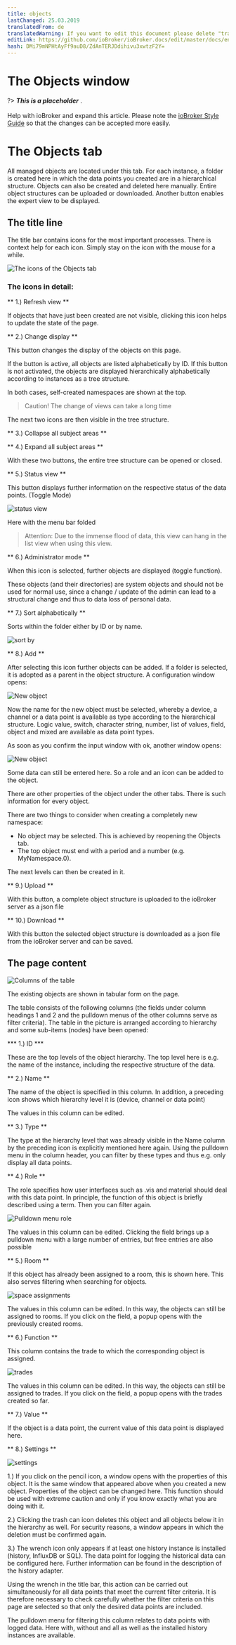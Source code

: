 ```yaml
---
title: objects
lastChanged: 25.03.2019
translatedFrom: de
translatedWarning: If you want to edit this document please delete "translatedFrom" field, elsewise this document will be translated automatically again
editLink: https://github.com/ioBroker/ioBroker.docs/edit/master/docs/en/admin/objects.md
hash: DMi79mNPHtAyFf9auD8/ZdAnTERJDdihivu3xwtzF2Y=
---
```

# The Objects window
?> ***This is a placeholder*** . <br><br> Help with ioBroker and expand this article. Please note the [ioBroker Style Guide](community/styleguidedoc) so that the changes can be accepted more easily.

# The Objects tab
All managed objects are located under this tab. For each instance, a folder is created here in which the data points you created are in a hierarchical structure. Objects can also be created and deleted here manually. Entire object structures can be uploaded or downloaded. Another button enables the expert view to be displayed.

## The title line
The title bar contains icons for the most important processes. There is context help for each icon.
Simply stay on the icon with the mouse for a while.

![The icons of the Objects tab](../../de/admin/media/ADMIN_Objekte_numbers.png)

### The icons in detail:
** 1.) Refresh view **

If objects that have just been created are not visible, clicking this icon helps to update the state of the page.

** 2.) Change display **

This button changes the display of the objects on this page.

If the button is active, all objects are listed alphabetically by ID. If this button is not activated, the objects are displayed hierarchically alphabetically according to instances as a tree structure.

In both cases, self-created namespaces are shown at the top.

> Caution! The change of views can take a long time

The next two icons are then visible in the tree structure.

** 3.) Collapse all subject areas **

** 4.) Expand all subject areas **

With these two buttons, the entire tree structure can be opened or closed.

** 5.) Status view **

This button displays further information on the respective status of the data points. (Toggle Mode)

![status view](../../de/admin/media/ADMIN_Objekte_status_tree.png)

Here with the menu bar folded

> Attention: Due to the immense flood of data, this view can hang in the list view when using this view.

** 6.) Administrator mode **

When this icon is selected, further objects are displayed (toggle function).

These objects (and their directories) are system objects and should not be used for normal use, since a change / update of the admin can lead to a structural change and thus to data loss of personal data.

** 7.) Sort alphabetically **

Sorts within the folder either by ID or by name.

![sort by](../../de/admin/media/ADMIN_Objekte_Sortieren.gif)

** 8.) Add **

After selecting this icon further objects can be added. If a folder is selected, it is adopted as a parent in the object structure. A configuration window opens:

![New object](../../de/admin/media/ADMIN_Objekte_new_01.png)

Now the name for the new object must be selected, whereby a device, a channel or a data point is available as type according to the hierarchical structure. Logic value, switch, character string, number, list of values, field, object and mixed are available as data point types.

As soon as you confirm the input window with ok, another window opens:

![New object](../../de/admin/media/ADMIN_Objekte_new_02.png)

Some data can still be entered here. So a role and an icon can be added to the object.

There are other properties of the object under the other tabs. There is such information for every object.

There are two things to consider when creating a completely new namespace:

* No object may be selected. This is achieved by reopening the Objects tab.
* The top object must end with a period and a number (e.g. MyNamespace.0).

The next levels can then be created in it.

** 9.) Upload **

With this button, a complete object structure is uploaded to the ioBroker server as a json file

** 10.) Download **

With this button the selected object structure is downloaded as a json file from the ioBroker server and can be saved.

## The page content
![Columns of the table](../../de/admin/media/ADMIN_Objekte_numbers02.png)

The existing objects are shown in tabular form on the page.

The table consists of the following columns (the fields under column headings 1 and 2 and the pulldown menus of the other columns serve as filter criteria). The table in the picture is arranged according to hierarchy and some sub-items (nodes) have been opened:

*** 1.) ID ***

These are the top levels of the object hierarchy. The top level here is e.g. the name of the instance, including the respective structure of the data.

** 2.) Name **

The name of the object is specified in this column. In addition, a preceding icon shows which hierarchy level it is (device, channel or data point)

The values in this column can be edited.

** 3.) Type **

The type at the hierarchy level that was already visible in the Name column by the preceding icon is explicitly mentioned here again. Using the pulldown menu in the column header, you can filter by these types and thus e.g. only display all data points.

** 4.) Role **

The role specifies how user interfaces such as .vis and material should deal with this data point.
In principle, the function of this object is briefly described using a term. Then you can filter again.

![Pulldown menu role](../../de/admin/media/ADMIN_Objekte_role.png)

The values in this column can be edited. Clicking the field brings up a pulldown menu with a large number of entries, but free entries are also possible

** 5.) Room **

If this object has already been assigned to a room, this is shown here. This also serves filtering when searching for objects.

![space assignments](../../de/admin/media/ADMIN_Objekte_rooms.png)

The values in this column can be edited. In this way, the objects can still be assigned to rooms. If you click on the field, a popup opens with the previously created rooms.

** 6.) Function **

This column contains the trade to which the corresponding object is assigned.

![trades](../../de/admin/media/ADMIN_Objekte_functions.png)

The values in this column can be edited. In this way, the objects can still be assigned to trades. If you click on the field, a popup opens with the trades created so far.

** 7.) Value **

If the object is a data point, the current value of this data point is displayed here.

** 8.) Settings **

![settings](../../de/admin/media/ADMIN_Objekte_numbers03.png)

1.) If you click on the pencil icon, a window opens with the properties of this object. It is the same window that appeared above when you created a new object. Properties of the object can be changed here. This function should be used with extreme caution and only if you know exactly what you are doing with it.

2.) Clicking the trash can icon deletes this object and all objects below it in the hierarchy as well. For security reasons, a window appears in which the deletion must be confirmed again.

3.) The wrench icon only appears if at least one history instance is installed (history, InfluxDB or SQL). The data point for logging the historical data can be configured here. Further information can be found in the description of the history adapter.

Using the wrench in the title bar, this action can be carried out simultaneously for all data points that meet the current filter criteria. It is therefore necessary to check carefully whether the filter criteria on this page are selected so that only the desired data points are included.

The pulldown menu for filtering this column relates to data points with logged data.
Here with, without and all as well as the installed history instances are available.